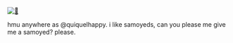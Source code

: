[![👋](https://github-readme-stats.vercel.app/api?username=quiquelhappy&show_icons=true&theme=dark)](https://i.imgur.com/ytVx70n.gif)

hmu anywhere as @quiquelhappy. i like samoyeds, can you please me give me a samoyed? please.


